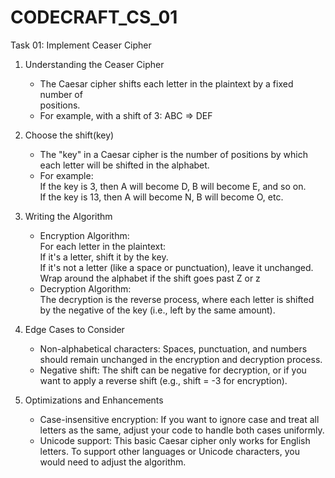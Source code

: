 # CODECRAFT_CS_01
Task 01: Implement Ceaser Cipher
1. Understanding the Ceaser Cipher
     - The Caesar cipher shifts each letter in the plaintext by a fixed number of     
     positions.
     - For example, with a shift of 3:
       ABC => DEF

2. Choose the shift(key)
     - The "key" in a Caesar cipher is the number of positions by which each letter will be shifted in the alphabet.
     - For example:\
  If the key is 3, then A will become D, B will become E, and so on.\
  If the key is 13, then A will become N, B will become O, etc.

3. Writing the Algorithm
     - Encryption Algorithm:\
         For each letter in the plaintext:\
         If it's a letter, shift it by the key.\
         If it's not a letter (like a space or punctuation), leave it unchanged.\
         Wrap around the alphabet if the shift goes past Z or z
     - Decryption Algorithm:\
         The decryption is the reverse process, where each letter is shifted by the negative of the key (i.e., left by the same amount).

4. Edge Cases to Consider
     - Non-alphabetical characters: Spaces, punctuation, and numbers should remain unchanged in the encryption and decryption process.
     - Negative shift: The shift can be negative for decryption, or if you want to apply a reverse shift (e.g., shift = -3 for encryption).

5. Optimizations and Enhancements
     - Case-insensitive encryption: If you want to ignore case and treat all letters as the same, adjust your code to handle both cases uniformly.
     - Unicode support: This basic Caesar cipher only works for English letters. To support other languages or Unicode characters, you would need to adjust the algorithm. 

